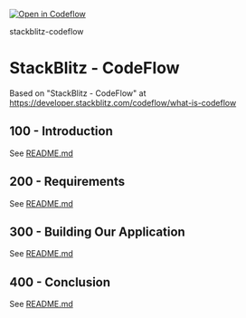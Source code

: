 
[![Open in Codeflow](https://developer.stackblitz.com/img/open_in_codeflow_small.svg)](https:///pr.new/vanHeemstraSystems/stackblitz-codeflow)

stackblitz-codeflow
# StackBlitz - CodeFlow

Based on "StackBlitz - CodeFlow" at https://developer.stackblitz.com/codeflow/what-is-codeflow

## 100 - Introduction

See [README.md](./100/README.md)

## 200 - Requirements

See [README.md](./200/README.md)

## 300 - Building Our Application

See [README.md](./300/README.md)

## 400 - Conclusion

See [README.md](./400/README.md)
